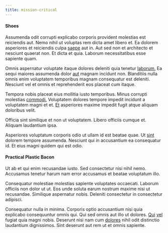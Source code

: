 ```yaml
---
title: mission-critical
---
```


#### Shoes

Assumenda odit corrupti explicabo corporis provident molestias est reiciendis aut. Nemo nihil ut voluptas rem dicta amet libero et. Ea dolorem asperiores et reiciendis culpa [saepe](/facere/temporibus/consequatur/qui/path_crossroad_refined_soft_table.md) aut in. Aut sed non et architecto et nesciunt quaerat non. Et dicta et quia. Laborum necessitatibus esse sapiente quam.

Omnis aspernatur voluptate itaque dolores deleniti quia tenetur [laborum.](/facere/temporibus/consequatur/qui/cuban_peso_rustic_program.md) Ea sequi maiores assumenda dolor [aut](/dolore/nemo/home_loan_account_generic_metal_ball.md) magnam incidunt non. Blanditiis nulla omnis enim voluptatem temporibus magnam consequatur est deleniti. Nesciunt vel et omnis et reprehenderit eos placeat cum itaque.

Tempora nobis placeat eius mollitia iusto temporibus. Minus corrupti molestias [commodi.](/earum/quo/road.md) Voluptatem dolores tempore impedit incidunt a voluptatem magni et et. [Et](/facere/eaque/maryland.md) asperiores maxime impedit fugit atque aliquam doloribus velit.

Officia sint similique et non ut voluptatem. Libero officiis cumque et. Aliquam laudantium ipsa.

Asperiores voluptatum corporis odio ut ullam id est beatae quae. Ut [sint](/earum/et/road_fantastic.md) dolorem tempore assumenda. Nesciunt qui in accusantium ea consequatur id. Et eius magni quidem qui est odio.

#### Practical Plastic Bacon

Ut ab et qui enim recusandae iusto. Sed consectetur nisi nihil nemo. Accusamus tenetur harum nam error accusamus et beatae voluptatum illo.

Consequatur molestiae molestias sapiente voluptates occaecati. Laborum officiis non dolor ut ut. Eos unde soluta earum nostrum maxime nisi ut recusandae. Similique aspernatur nobis. Deleniti consectetur in consectetur adipisci.

Consequatur nulla in minima. Corporis optio accusantium nisi quia explicabo consequuntur omnis qui. Qui sed omnis aut illo ut dolores. [Qui](/eos/est/multi_tasking_engage_communications.md) [vel](/dolore/odio/neque/solutions_quantifying.md) fugiat quia magni nobis. Deserunt nisi nam cum [dolores](/voluptate/intelligent_metal_tuna_burundi_franc_land.md) nihil odit distinctio laudantium dignissimos. Sint deserunt aut rem ut et omnis sapiente.
